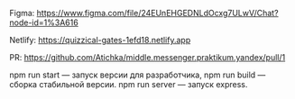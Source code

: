 
Figma: https://www.figma.com/file/24EUnEHGEDNLdOcxg7ULwV/Chat?node-id=1%3A616

Netlify: https://quizzical-gates-1efd18.netlify.app

PR: https://github.com/Atichka/middle.messenger.praktikum.yandex/pull/1

npm run start — запуск версии для разработчика,
npm run build — сборка стабильной версии.
npm run server — запуск express.
